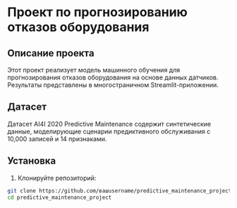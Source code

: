 # Проект по прогнозированию отказов оборудования

## Описание проекта
Этот проект реализует модель машинного обучения для прогнозирования отказов оборудования на основе данных датчиков. Результаты представлены в многостраничном Streamlit-приложении.

## Датасет
Датасет AI4I 2020 Predictive Maintenance содержит синтетические данные, моделирующие сценарии предиктивного обслуживания с 10,000 записей и 14 признаками.

## Установка
1. Клонируйте репозиторий:
```bash
git clone https://github.com/вашusername/predictive_maintenance_project.git
cd predictive_maintenance_project